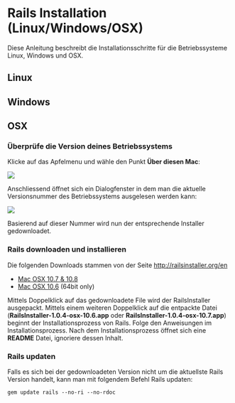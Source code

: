 # Rails Installation (Linux/Windows/OSX)

Diese Anleitung beschreibt die Installationsschritte für die Betriebssysteme Linux, Windows und OSX.

## Linux

## Windows

## OSX

### Überprüfe die Version deines Betriebssystems

Klicke auf das Apfelmenu und wähle den Punkt **Über diesen Mac**:

![](http://codegestalt-guides.s3.amazonaws.com/rails/installation/installation-osx-01.png)

Anschliessend öffnet sich ein Dialogfenster in dem man die aktuelle Versionsnummer des Betriebssystems ausgelesen werden kann:

![](http://codegestalt-guides.s3.amazonaws.com/rails/installation/installation-osx-02.png)

Basierend auf dieser Nummer wird nun der entsprechende Installer gedownloadet.

### Rails downloaden und installieren

Die folgenden Downloads stammen von der Seite http://railsinstaller.org/en

* [Mac OSX 10.7 & 10.8](http://railsinstaller.s3.amazonaws.com/RailsInstaller-1.0.4-osx-10.7.app.tgz)
* [Mac OSX 10.6](http://railsinstaller.s3.amazonaws.com/RailsInstaller-1.0.4-osx-10.6.app.tgz) (64bit only)

Mittels Doppelklick auf das gedownloadete File wird der RailsInstaller ausgepackt.
Mittels einem weiteren Doppelklick auf die entpackte Datei (**RailsInstaller-1.0.4-osx-10.6.app** oder **RailsInstaller-1.0.4-osx-10.7.app**) beginnt der Installationsprozess von Rails.
Folge den Anweisungen im Installationsprozess. Nach dem Installationsprozess öffnet sich eine **README** Datei, ignoriere dessen Inhalt.

### Rails updaten

Falls es sich bei der gedownloadeten Version nicht um die aktuellste Rails Version handelt, kann man mit folgendem Befehl Rails updaten:

    gem update rails --no-ri --no-rdoc
